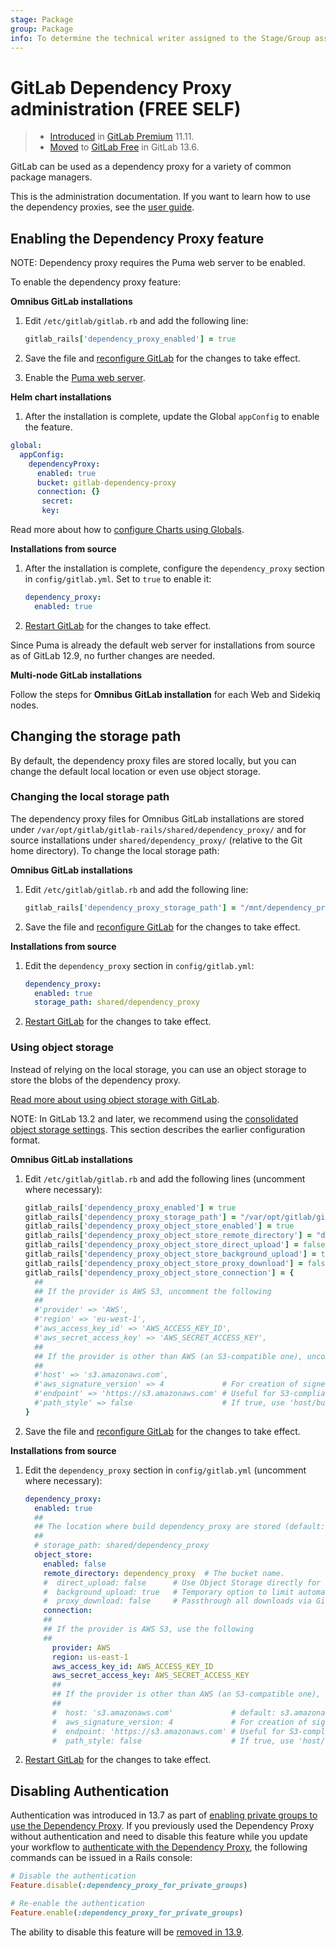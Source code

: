 ```yaml
---
stage: Package
group: Package
info: To determine the technical writer assigned to the Stage/Group associated with this page, see https://about.gitlab.com/handbook/engineering/ux/technical-writing/#assignments
---
```


# GitLab Dependency Proxy administration **(FREE SELF)**

> - [Introduced](https://gitlab.com/gitlab-org/gitlab/-/issues/7934) in [GitLab Premium](https://about.gitlab.com/pricing/) 11.11.
> - [Moved](https://gitlab.com/gitlab-org/gitlab/-/issues/273655) to [GitLab Free](https://about.gitlab.com/pricing/) in GitLab 13.6.

GitLab can be used as a dependency proxy for a variety of common package managers.

This is the administration documentation. If you want to learn how to use the
dependency proxies, see the [user guide](../../user/packages/dependency_proxy/index.md).

## Enabling the Dependency Proxy feature

NOTE:
Dependency proxy requires the Puma web server to be enabled.

To enable the dependency proxy feature:

**Omnibus GitLab installations**

1. Edit `/etc/gitlab/gitlab.rb` and add the following line:

   ```ruby
   gitlab_rails['dependency_proxy_enabled'] = true
   ```

1. Save the file and [reconfigure GitLab](../restart_gitlab.md#omnibus-gitlab-reconfigure "How to reconfigure Omnibus GitLab") for the changes to take effect.
1. Enable the [Puma web server](https://docs.gitlab.com/omnibus/settings/puma.html).

**Helm chart installations**

1. After the installation is complete, update the Global `appConfig` to enable the feature. 

```yaml
global:
  appConfig:
    dependencyProxy:
      enabled: true
      bucket: gitlab-dependency-proxy
      connection: {}
       secret:
       key:
```

Read more about how to [configure Charts using Globals](https://docs.gitlab.com/charts/charts/globals.html#configure-appconfig-settings).

**Installations from source**

1. After the installation is complete, configure the `dependency_proxy`
   section in `config/gitlab.yml`. Set to `true` to enable it:

   ```yaml
   dependency_proxy:
     enabled: true
   ```

1. [Restart GitLab](../restart_gitlab.md#installations-from-source "How to restart GitLab") for the changes to take effect.

Since Puma is already the default web server for installations from source as of GitLab 12.9,
no further changes are needed.

**Multi-node GitLab installations**

Follow the steps for **Omnibus GitLab installation** for each Web and Sidekiq nodes.

## Changing the storage path

By default, the dependency proxy files are stored locally, but you can change the default
local location or even use object storage.

### Changing the local storage path

The dependency proxy files for Omnibus GitLab installations are stored under
`/var/opt/gitlab/gitlab-rails/shared/dependency_proxy/` and for source
installations under `shared/dependency_proxy/` (relative to the Git home directory).
To change the local storage path:

**Omnibus GitLab installations**

1. Edit `/etc/gitlab/gitlab.rb` and add the following line:

   ```ruby
   gitlab_rails['dependency_proxy_storage_path'] = "/mnt/dependency_proxy"
   ```

1. Save the file and [reconfigure GitLab](../restart_gitlab.md#omnibus-gitlab-reconfigure "How to reconfigure Omnibus GitLab") for the changes to take effect.

**Installations from source**

1. Edit the `dependency_proxy` section in `config/gitlab.yml`:

   ```yaml
   dependency_proxy:
     enabled: true
     storage_path: shared/dependency_proxy
   ```

1. [Restart GitLab](../restart_gitlab.md#installations-from-source "How to restart GitLab") for the changes to take effect.

### Using object storage

Instead of relying on the local storage, you can use an object storage to
store the blobs of the dependency proxy.

[Read more about using object storage with GitLab](../object_storage.md).

NOTE:
In GitLab 13.2 and later, we recommend using the
[consolidated object storage settings](../object_storage.md#consolidated-object-storage-configuration).
This section describes the earlier configuration format.

**Omnibus GitLab installations**

1. Edit `/etc/gitlab/gitlab.rb` and add the following lines (uncomment where
   necessary):

   ```ruby
   gitlab_rails['dependency_proxy_enabled'] = true
   gitlab_rails['dependency_proxy_storage_path'] = "/var/opt/gitlab/gitlab-rails/shared/dependency_proxy"
   gitlab_rails['dependency_proxy_object_store_enabled'] = true
   gitlab_rails['dependency_proxy_object_store_remote_directory'] = "dependency_proxy" # The bucket name.
   gitlab_rails['dependency_proxy_object_store_direct_upload'] = false         # Use Object Storage directly for uploads instead of background uploads if enabled (Default: false).
   gitlab_rails['dependency_proxy_object_store_background_upload'] = true      # Temporary option to limit automatic upload (Default: true).
   gitlab_rails['dependency_proxy_object_store_proxy_download'] = false        # Passthrough all downloads via GitLab instead of using Redirects to Object Storage.
   gitlab_rails['dependency_proxy_object_store_connection'] = {
     ##
     ## If the provider is AWS S3, uncomment the following
     ##
     #'provider' => 'AWS',
     #'region' => 'eu-west-1',
     #'aws_access_key_id' => 'AWS_ACCESS_KEY_ID',
     #'aws_secret_access_key' => 'AWS_SECRET_ACCESS_KEY',
     ##
     ## If the provider is other than AWS (an S3-compatible one), uncomment the following
     ##
     #'host' => 's3.amazonaws.com',
     #'aws_signature_version' => 4             # For creation of signed URLs. Set to 2 if provider does not support v4.
     #'endpoint' => 'https://s3.amazonaws.com' # Useful for S3-compliant services such as DigitalOcean Spaces.
     #'path_style' => false                    # If true, use 'host/bucket_name/object' instead of 'bucket_name.host/object'.
   }
   ```

1. Save the file and [reconfigure GitLab](../restart_gitlab.md#omnibus-gitlab-reconfigure "How to reconfigure Omnibus GitLab") for the changes to take effect.

**Installations from source**

1. Edit the `dependency_proxy` section in `config/gitlab.yml` (uncomment where necessary):

   ```yaml
   dependency_proxy:
     enabled: true
     ##
     ## The location where build dependency_proxy are stored (default: shared/dependency_proxy).
     ##
     # storage_path: shared/dependency_proxy
     object_store:
       enabled: false
       remote_directory: dependency_proxy  # The bucket name.
       #  direct_upload: false      # Use Object Storage directly for uploads instead of background uploads if enabled (Default: false).
       #  background_upload: true   # Temporary option to limit automatic upload (Default: true).
       #  proxy_download: false     # Passthrough all downloads via GitLab instead of using Redirects to Object Storage.
       connection:
       ##
       ## If the provider is AWS S3, use the following
       ##
         provider: AWS
         region: us-east-1
         aws_access_key_id: AWS_ACCESS_KEY_ID
         aws_secret_access_key: AWS_SECRET_ACCESS_KEY
         ##
         ## If the provider is other than AWS (an S3-compatible one), comment out the previous 4 lines and use the following instead:
         ##
         #  host: 's3.amazonaws.com'             # default: s3.amazonaws.com.
         #  aws_signature_version: 4             # For creation of signed URLs. Set to 2 if provider does not support v4.
         #  endpoint: 'https://s3.amazonaws.com' # Useful for S3-compliant services such as DigitalOcean Spaces.
         #  path_style: false                    # If true, use 'host/bucket_name/object' instead of 'bucket_name.host/object'.
   ```

1. [Restart GitLab](../restart_gitlab.md#installations-from-source "How to restart GitLab") for the changes to take effect.

## Disabling Authentication

Authentication was introduced in 13.7 as part of [enabling private groups to use the
Dependency Proxy](https://gitlab.com/gitlab-org/gitlab/-/issues/11582). If you
previously used the Dependency Proxy without authentication and need to disable
this feature while you update your workflow to [authenticate with the Dependency
Proxy](../../user/packages/dependency_proxy/index.md#authenticate-with-the-dependency-proxy),
the following commands can be issued in a Rails console:

```ruby
# Disable the authentication
Feature.disable(:dependency_proxy_for_private_groups)

# Re-enable the authentication
Feature.enable(:dependency_proxy_for_private_groups)
```

The ability to disable this feature will be [removed in 13.9](https://gitlab.com/gitlab-org/gitlab/-/issues/276777).
